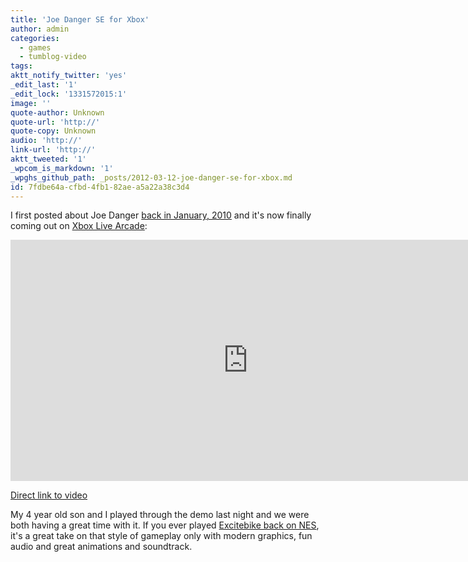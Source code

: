 ```yaml
---
title: 'Joe Danger SE for Xbox'
author: admin
categories:
  - games
  - tumblog-video
tags: 
aktt_notify_twitter: 'yes'
_edit_last: '1'
_edit_lock: '1331572015:1'
image: ''
quote-author: Unknown
quote-url: 'http://'
quote-copy: Unknown
audio: 'http://'
link-url: 'http://'
aktt_tweeted: '1'
_wpcom_is_markdown: '1'
_wpghs_github_path: _posts/2012-03-12-joe-danger-se-for-xbox.md
id: 7fdbe64a-cfbd-4fb1-82ae-a5a22a38c3d4
---
```

<p>I first posted about Joe Danger <a href="https://chrisenns.com/2010/01/joe-danger/">back in January, 2010</a> and it's now finally coming out on <a href="http://marketplace.xbox.com/en-GB/Product/Joe-Danger-Special-Edition/66acd000-77fe-1000-9115-d802584111f5">Xbox Live Arcade</a>:</p>
<p><iframe width="759" height="386" src="http://www.youtube.com/embed/csBHU12Gm14" frameborder="0" allowfullscreen></iframe></p>
<p><a href="http://youtu.be/csBHU12Gm14">Direct link to video</a></p>
<p>My 4 year old son and I played through the demo last night and we were both having a great time with it. If you ever played <a href="http://en.wikipedia.org/wiki/Excitebike">Excitebike back on NES</a>, it's a great take on that style of gameplay only with modern graphics, fun audio and great animations and soundtrack.</p>
